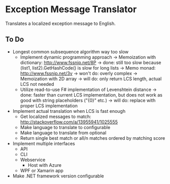 ﻿Exception Message Translator
============================

Translates a localized exception message to English.

To Do
-----

* Longest common subsequence algorithm way too slow
	* Implement dynamic programming approach
		-> Memoization with dictionary: http://www.fssnip.net/8P
			-> done: still too slow because (list1, list2).GetHashCode() is slow for long lists
		-> Memo monad: http://www.fssnip.net/3v
			-> won't do: overly complex
		-> Memoization with 2D array
			-> will do: only return LCS length, actual LCS not needed
	* Utilize read-to-use F# implementation of Levenshtein distance
		-> done: faster than current LCS implementation, but does not work as good with string placeholders ("{0}" etc.)
		-> will do: replace with proper LCS implementation
* Implement actual translation when LCS is fast enough
	* Get localized messages to match: http://stackoverflow.com/a/13955941/1025555
	* Make language to translate to configurable
	* Make language to translate from optional
	* Return single best match or all/n matches ordered by matching score
* Implement multiple interfaces
	* API
	* CLI
	* Webservice
		* Host with Azure
	* WPF or Xamarin app
* Make .NET framework version configurable
